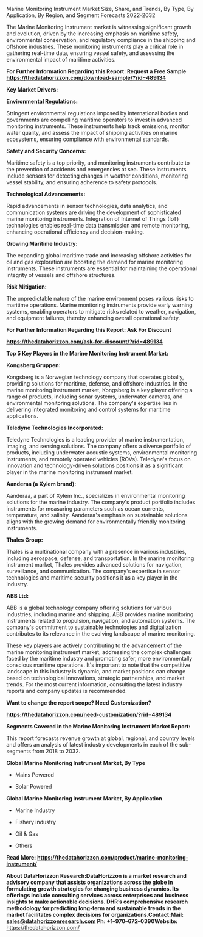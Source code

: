 Marine Monitoring Instrument Market Size, Share, and Trends, By Type, By
Application, By Region, and Segment Forecasts 2022-2032

The Marine Monitoring Instrument market is witnessing significant growth
and evolution, driven by the increasing emphasis on maritime safety,
environmental conservation, and regulatory compliance in the shipping
and offshore industries. These monitoring instruments play a critical
role in gathering real-time data, ensuring vessel safety, and assessing
the environmental impact of maritime activities.

**For Further Information Regarding this Report: Request a Free Sample
<https://thedatahorizzon.com/download-sample/?rid=489134>**

**Key Market Drivers:**

**Environmental Regulations:**

Stringent environmental regulations imposed by international bodies and
governments are compelling maritime operators to invest in advanced
monitoring instruments. These instruments help track emissions, monitor
water quality, and assess the impact of shipping activities on marine
ecosystems, ensuring compliance with environmental standards.

**Safety and Security Concerns:**

Maritime safety is a top priority, and monitoring instruments contribute
to the prevention of accidents and emergencies at sea. These instruments
include sensors for detecting changes in weather conditions, monitoring
vessel stability, and ensuring adherence to safety protocols.

**Technological Advancements:**

Rapid advancements in sensor technologies, data analytics, and
communication systems are driving the development of sophisticated
marine monitoring instruments. Integration of Internet of Things (IoT)
technologies enables real-time data transmission and remote monitoring,
enhancing operational efficiency and decision-making.

**Growing Maritime Industry:**

The expanding global maritime trade and increasing offshore activities
for oil and gas exploration are boosting the demand for marine
monitoring instruments. These instruments are essential for maintaining
the operational integrity of vessels and offshore structures.

**Risk Mitigation:**

The unpredictable nature of the marine environment poses various risks
to maritime operations. Marine monitoring instruments provide early
warning systems, enabling operators to mitigate risks related to
weather, navigation, and equipment failures, thereby enhancing overall
operational safety.

**For Further Information Regarding this Report: Ask For Discount**

**<https://thedatahorizzon.com/ask-for-discount/?rid=489134>**

**Top 5 Key Players in the Marine Monitoring Instrument Market:**

**Kongsberg Gruppen:**

Kongsberg is a Norwegian technology company that operates globally,
providing solutions for maritime, defense, and offshore industries. In
the marine monitoring instrument market, Kongsberg is a key player
offering a range of products, including sonar systems, underwater
cameras, and environmental monitoring solutions. The company's expertise
lies in delivering integrated monitoring and control systems for
maritime applications.

**Teledyne Technologies Incorporated:**

Teledyne Technologies is a leading provider of marine instrumentation,
imaging, and sensing solutions. The company offers a diverse portfolio
of products, including underwater acoustic systems, environmental
monitoring instruments, and remotely operated vehicles (ROVs).
Teledyne's focus on innovation and technology-driven solutions positions
it as a significant player in the marine monitoring instrument market.

**Aanderaa (a Xylem brand):**

Aanderaa, a part of Xylem Inc., specializes in environmental monitoring
solutions for the marine industry. The company's product portfolio
includes instruments for measuring parameters such as ocean currents,
temperature, and salinity. Aanderaa's emphasis on sustainable solutions
aligns with the growing demand for environmentally friendly monitoring
instruments.

**Thales Group:**

Thales is a multinational company with a presence in various industries,
including aerospace, defense, and transportation. In the marine
monitoring instrument market, Thales provides advanced solutions for
navigation, surveillance, and communication. The company's expertise in
sensor technologies and maritime security positions it as a key player
in the industry.

**ABB Ltd:**

ABB is a global technology company offering solutions for various
industries, including marine and shipping. ABB provides marine
monitoring instruments related to propulsion, navigation, and automation
systems. The company's commitment to sustainable technologies and
digitalization contributes to its relevance in the evolving landscape of
marine monitoring.

These key players are actively contributing to the advancement of the
marine monitoring instrument market, addressing the complex challenges
faced by the maritime industry and promoting safer, more environmentally
conscious maritime operations. It's important to note that the
competitive landscape in this industry is dynamic, and market positions
can change based on technological innovations, strategic partnerships,
and market trends. For the most current information, consulting the
latest industry reports and company updates is recommended.

**Want to change the report scope? Need Customization?**

**<https://thedatahorizzon.com/need-customization/?rid=489134>**

**Segments Covered in the Marine Monitoring Instrument Market Report:**

This report forecasts revenue growth at global, regional, and country
levels and offers an analysis of latest industry developments in each of
the sub-segments from 2018 to 2032.

**Global Marine Monitoring Instrument Market, By Type**

-   Mains Powered

-   Solar Powered

**Global Marine Monitoring Instrument Market, By Application**

-   Marine Industry

-   Fishery industry

-   Oil & Gas

-   Others

**Read More:
<https://thedatahorizzon.com/product/marine-monitoring-instrument/>**

**About DataHorizzon Research:**DataHorizzon is a market research and
advisory company that assists organizations across the globe in
formulating growth strategies for changing business dynamics. Its
offerings include consulting services across enterprises and business
insights to make actionable decisions. DHR’s comprehensive research
methodology for predicting long-term and sustainable trends in the
market facilitates complex decisions for organizations.**Contact:Mail:**
<sales@datahorizzonresearch.com> **Ph:** +1–970–672–0390**Website:**
<https://thedatahorizzon.com/>
